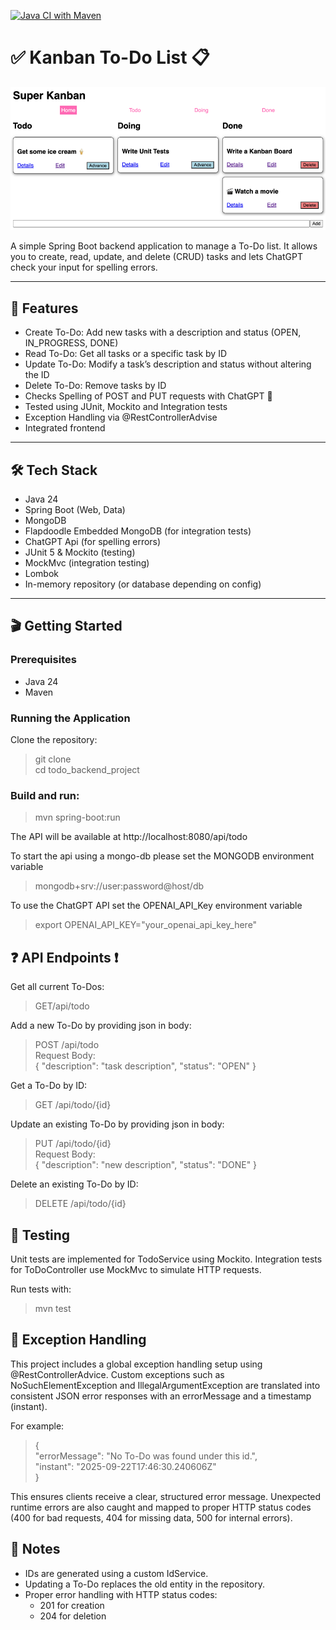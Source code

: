 [![Java CI with Maven](https://github.com/nina-bornemann/ToDo_Backend_Project/actions/workflows/maven.yml/badge.svg)](https://github.com/nina-bornemann/ToDo_Backend_Project/actions/workflows/maven.yml) 

#  ✅ Kanban To-Do List 📋

![img.png](img.png)


A simple Spring Boot backend application to manage a 
To-Do list. It allows you to create, read, update, and 
delete (CRUD) tasks and lets ChatGPT check your input for spelling errors.

---

##  🚀 Features

- Create To-Do: Add new tasks with a description and status (OPEN, IN_PROGRESS, DONE)
- Read To-Do: Get all tasks or a specific task by ID
- Update To-Do: Modify a task’s description and status without altering the ID
- Delete To-Do: Remove tasks by ID
- Checks Spelling of POST and PUT requests with ChatGPT 🤖
- Tested using JUnit, Mockito and Integration tests
- Exception Handling via @RestControllerAdvise
- Integrated frontend

---

## 🛠️ Tech Stack

- Java 24
- Spring Boot (Web, Data)
- MongoDB
- Flapdoodle Embedded MongoDB (for integration tests)
- ChatGPT Api (for spelling errors)
- JUnit 5 & Mockito (testing)
- MockMvc (integration testing)
- Lombok
- In-memory repository (or database depending on config)

---

## 🎬 Getting Started

### Prerequisites
- Java 24
- Maven

### Running the Application
Clone the repository:
> git clone <repository-url>  
> cd todo_backend_project

### Build and run:
> mvn spring-boot:run  

The API will be available at http://localhost:8080/api/todo

To start the api using a mongo-db please set the MONGODB environment variable 
> mongodb+srv://user:password@host/db

To use the ChatGPT API set the OPENAI_API_Key environment variable
> export OPENAI_API_KEY="your_openai_api_key_here"

## ❓ API Endpoints ❗️

Get all current To-Dos:
>GET/api/todo

Add a new To-Do by providing json in body:
>POST /api/todo  
>Request Body:  
>{
"description": "task description",
"status": "OPEN"
}

Get a To-Do by ID:
> GET /api/todo/{id}  

Update an existing To-Do by providing json in body:
> PUT /api/todo/{id}  
> Request Body:  
>{
"description": "new description",
"status": "DONE"
}

Delete an existing To-Do by ID:
> DELETE /api/todo/{id}


## 🧪 Testing

Unit tests are implemented for TodoService using Mockito.
Integration tests for ToDoController use MockMvc to simulate HTTP requests.

Run tests with:
> mvn test

## 🚦 Exception Handling
This project includes a global exception handling setup using @RestControllerAdvice.
Custom exceptions such as NoSuchElementException and IllegalArgumentException 
are translated into consistent JSON error responses with an errorMessage and 
a timestamp (instant).

For example:
> {  
> "errorMessage": "No To-Do was found under this id.",  
> "instant": "2025-09-22T17:46:30.240606Z"  
> }  

This ensures clients receive a clear, structured error message. Unexpected 
runtime errors are also caught and mapped to proper HTTP status codes (400 
for bad requests, 404 for missing data, 500 for internal errors).

## 💬 Notes
- IDs are generated using a custom IdService.
- Updating a To-Do replaces the old entity in the repository.
- Proper error handling with HTTP status codes:
  - 201 for creation
  - 204 for deletion
